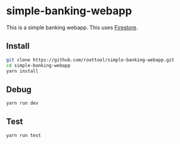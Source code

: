 # simple-banking-webapp

This is a simple banking webapp.
This uses [Firestore](https://firebase.google.com/products/firestore/).

## Install

```bash
git clone https://github.com/roottool/simple-banking-webapp.git
cd simple-banking-webapp
yarn install
```

## Debug

```bash
yarn run dev
```

## Test

```bash
yarn run test
```
